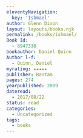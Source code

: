 ```yaml
---
eleventyNavigation:
  key: 'Ishmael'
author: Glenn Dixon
layout: layouts/books.njk
permalink: /books/ishmael/
Book Id:
  - 8947338
bookauthor: Daniel Quinn
Author l-f:
  - Quinn, Daniel
myrating: ★★★★★
publisher: Bantam
pages: 274
yearpublished: 2009
dateread:
  - 2017/08/22
status: read
categories:
  - Uncategorized
tags:
  - books
---
```


